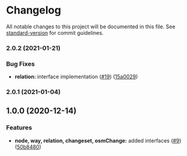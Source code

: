 # Changelog

All notable changes to this project will be documented in this file. See [standard-version](https://github.com/conventional-changelog/standard-version) for commit guidelines.

### 2.0.2 (2021-01-21)


### Bug Fixes

* **relation:** interface implementation ([#19](https://github.com/MapColonies/node-osm-elements/issues/19)) ([15a0029](https://github.com/MapColonies/node-osm-elements/commit/15a00299f31a7adacffc73a3a1ee79afc60a4e83))

### 2.0.1 (2021-01-04)

## 1.0.0 (2020-12-14)


### Features

* **node, way, relation, changeset, osmChange:** added interfaces ([#9](https://github.com/MapColonies/node-osm-elements/issues/9)) ([50b8480](https://github.com/MapColonies/node-osm-elements/commit/50b8480d8848c30ccedafcca7a2b018378a83211))
